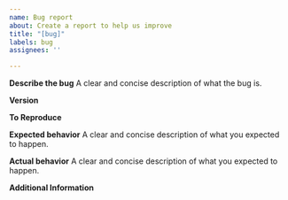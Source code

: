 ```yaml
---
name: Bug report
about: Create a report to help us improve
title: "[bug]"
labels: bug
assignees: ''

---
```


**Describe the bug**
A clear and concise description of what the bug is.

**Version**

**To Reproduce**

**Expected behavior**
A clear and concise description of what you expected to happen.

**Actual behavior**
A clear and concise description of what you expected to happen.

**Additional Information**
